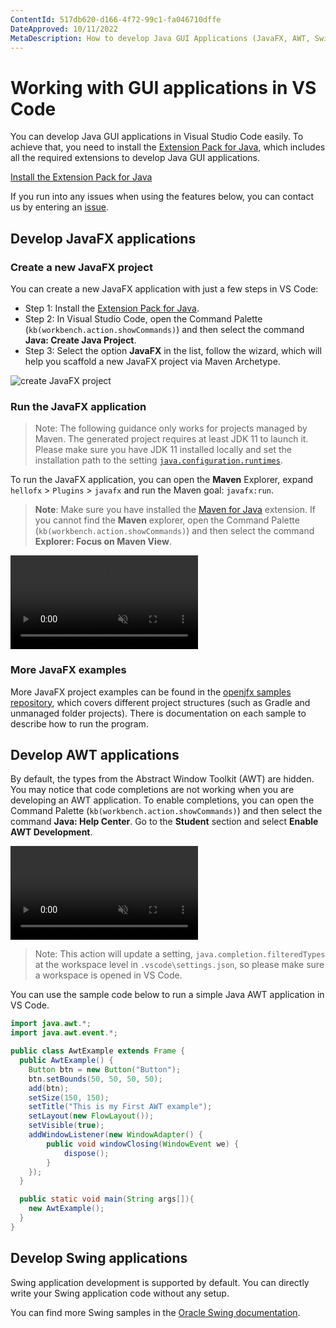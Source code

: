 ```yaml
---
ContentId: 517db620-d166-4f72-99c1-fa046710dffe
DateApproved: 10/11/2022
MetaDescription: How to develop Java GUI Applications (JavaFX, AWT, Swing) in Visual Studio Code
---
```

# Working with GUI applications in VS Code

You can develop Java GUI applications in Visual Studio Code easily. To achieve that, you need to install the [Extension Pack for Java](https://marketplace.visualstudio.com/items?itemName=vscjava.vscode-java-pack), which includes all the required extensions to develop Java GUI applications.

<a class="install-extension-btn" href="vscode:extension/vscjava.vscode-java-pack">Install the Extension Pack for Java</a>

If you run into any issues when using the features below, you can contact us by entering an [issue](https://github.com/microsoft/vscode-java-pack/issues).

## Develop JavaFX applications

### Create a new JavaFX project

You can create a new JavaFX application with just a few steps in VS Code:

- Step 1: Install the [Extension Pack for Java](https://marketplace.visualstudio.com/items?itemName=vscjava.vscode-java-pack).
- Step 2: In Visual Studio Code, open the Command Palette (`kb(workbench.action.showCommands)`) and then select the command **Java: Create Java Project**.
- Step 3: Select the option **JavaFX** in the list, follow the wizard, which will help you scaffold a new JavaFX project via Maven Archetype.

![create JavaFX project](images/java-gui/create-javafx.png)

### Run the JavaFX application

> Note: The following guidance only works for projects managed by Maven. The generated project requires at least JDK 11 to launch it. Please make sure you have JDK 11 installed locally and set the installation path to the setting [`java.configuration.runtimes`](https://github.com/redhat-developer/vscode-java#project-jdks).

To run the JavaFX application, you can open the **Maven** Explorer, expand `hellofx` > `Plugins` > `javafx` and run the Maven goal: `javafx:run`.

> **Note**: Make sure you have installed the [Maven for Java](https://marketplace.visualstudio.com/items?itemName=vscjava.vscode-maven) extension. If you cannot find the **Maven** explorer, open the Command Palette (`kb(workbench.action.showCommands)`) and then select the command **Explorer: Focus on Maven View**.

<video src="images/java-gui/run-javafx.mp4" autoplay loop muted playsinline controls title="Run JavaFX application">
</video>

### More JavaFX examples

More JavaFX project examples can be found in the [openjfx samples repository](https://github.com/openjfx/samples/tree/master/IDE/VSCode), which covers different project structures (such as Gradle and unmanaged folder projects). There is documentation on each sample to describe how to run the program.

## Develop AWT applications

By default, the types from the Abstract Window Toolkit (AWT) are hidden. You may notice that code completions are not working when you are developing an AWT application. To enable completions, you can open the Command Palette  (`kb(workbench.action.showCommands)`) and then select the command **Java: Help Center**. Go to the **Student** section and select **Enable AWT Development**.

<video src="images/java-gui/enable-awt.mp4" autoplay loop muted playsinline controls title="Develop AWT application">
</video>

> Note: This action will update a setting, `java.completion.filteredTypes` at the workspace level in `.vscode\settings.json`, so please make sure a workspace is opened in VS Code.

You can use the sample code below to run a simple Java AWT application in VS Code.

```java
import java.awt.*;
import java.awt.event.*;

public class AwtExample extends Frame {
  public AwtExample() {
    Button btn = new Button("Button");
    btn.setBounds(50, 50, 50, 50);
    add(btn);
    setSize(150, 150);
    setTitle("This is my First AWT example");
    setLayout(new FlowLayout());
    setVisible(true);
    addWindowListener(new WindowAdapter() {
        public void windowClosing(WindowEvent we) {
            dispose();
        }
    });
  }

  public static void main(String args[]){
    new AwtExample();
  }
}
```

## Develop Swing applications

Swing application development is supported by default. You can directly write your Swing application code without any setup.

You can find more Swing samples in the [Oracle Swing documentation](https://docs.oracle.com/javase/tutorial/uiswing/examples/components/index.html).
